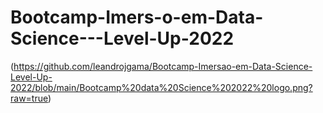 # Bootcamp-Imers-o-em-Data-Science---Level-Up-2022
(https://github.com/leandrojgama/Bootcamp-Imersao-em-Data-Science-Level-Up-2022/blob/main/Bootcamp%20data%20Science%202022%20logo.png?raw=true)
